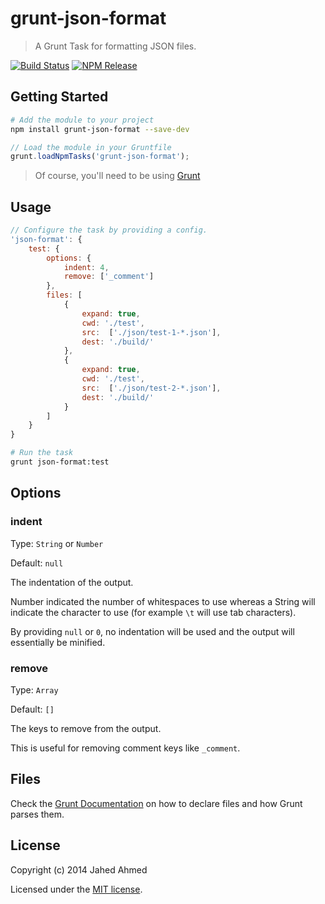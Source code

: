 # grunt-json-format

> A Grunt Task for formatting JSON files.

[![Build Status](https://img.shields.io/travis/jahed/grunt-json-format.svg)](https://travis-ci.org/jahed/grunt-json-format)
[![NPM Release](https://img.shields.io/npm/dt/grunt-json-format.svg)](https://www.npmjs.com/package/grunt-json-format)

## Getting Started

```sh
# Add the module to your project
npm install grunt-json-format --save-dev
```

```js
// Load the module in your Gruntfile
grunt.loadNpmTasks('grunt-json-format');
```

> Of course, you'll need to be using [Grunt](http://gruntjs.com/)

## Usage

```js
// Configure the task by providing a config.
'json-format': {
    test: {
        options: {
            indent: 4,
            remove: ['_comment']
        },
        files: [
            {
                expand: true,
                cwd: './test',
                src:  ['./json/test-1-*.json'],
                dest: './build/'
            },
            {
                expand: true,
                cwd: './test',
                src:  ['./json/test-2-*.json'],
                dest: './build/'
            }
        ]
    }
}
```

```sh
# Run the task
grunt json-format:test
```

## Options

### indent
Type: `String` or `Number`

Default: `null`

The indentation of the output.

Number indicated the number of whitespaces to use whereas a String will indicate
the character to use (for example `\t` will use tab characters).

By providing `null` or `0`, no indentation will be used and the output will
essentially be minified.

### remove
Type: `Array`

Default: `[]`

The keys to remove from the output.

This is useful for removing comment keys like `_comment`.

## Files

Check the [Grunt Documentation](http://gruntjs.com/configuring-tasks#files-array-format) on how to declare files and how Grunt parses them.

## License

Copyright (c) 2014 Jahed Ahmed

Licensed under the [MIT license](LICENSE-MIT).
